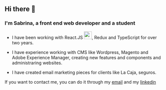 ## Hi there 👋


### I'm Sabrina, a front end web developer and a student

-  I have been working with React.JS <img src="https://user-images.githubusercontent.com/81325676/219226224-5da03489-e10c-46ed-b69c-36c830a8d279.png" style="width:25px"/>, Redux and TypeScript for over two years.
  
-  I have experience working with CMS like Wordpress, Magento and Adobe Experience Manager, creating new features and components and administraring websites.

-  I have created email marketing pieces for clients like La Caja, seguros.
  

If you want to contact me, you can do it through my <a href='mailto:sabrinazalio1@gmail.com'>email</a> and my <a href='https://www.linkedin.com/in/sabrinazalio/'>linkedin</a>
